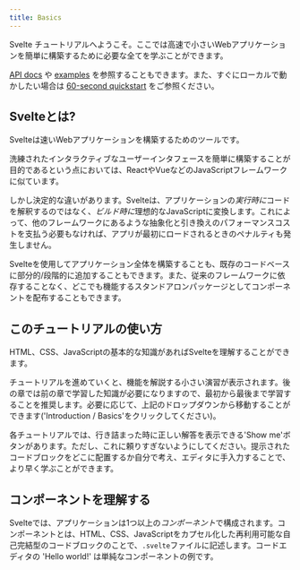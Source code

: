 ```yaml
---
title: Basics
---
```


Svelte チュートリアルへようこそ。ここでは高速で小さいWebアプリケーションを簡単に構築するために必要な全てを学ぶことができます。

[API docs](docs) や [examples](examples) を参照することもできます。また、すぐにローカルで動かしたい場合は [60-second quickstart](blog/the-easiest-way-to-get-started) をご参照ください。


## Svelteとは?

Svelteは速いWebアプリケーションを構築するためのツールです。

洗練されたインタラクティブなユーザーインタフェースを簡単に構築することが目的であるという点においては、ReactやVueなどのJavaScriptフレームワークに似ています。

しかし決定的な違いがあります。Svelteは、アプリケーションの*実行時に*コードを解釈するのではなく、*ビルド時に*理想的なJavaScriptに変換します。これによって、他のフレームワークにあるような抽象化と引き換えのパフォーマンスコストを支払う必要もなければ、アプリが最初にロードされるときのペナルティも発生しません。

Svelteを使用してアプリケーション全体を構築することも、既存のコードベースに部分的/段階的に追加することもできます。また、従来のフレームワークに依存することなく、どこでも機能するスタンドアロンパッケージとしてコンポーネントを配布することもできます。


## このチュートリアルの使い方

HTML、CSS、JavaScriptの基本的な知識があればSvelteを理解することができます。

チュートリアルを進めていくと、機能を解説する小さい演習が表示されます。後の章では前の章で学習した知識が必要になりますので、最初から最後まで学習することを推奨します。必要に応じて、上記のドロップダウンから移動することができます('Introduction / Basics'をクリックしてください)。

各チュートリアルでは、行き詰まった時に正しい解答を表示できる'Show me'ボタンがあります。ただし、これに頼りすぎないようにしてください。提示されたコードブロックをどこに配置するか自分で考え、エディタに手入力することで、より早く学ぶことができます。


## コンポーネントを理解する

Svelteでは、アプリケーションは1つ以上の*コンポーネント*で構成されます。コンポーネントとは、HTML、CSS、JavaScriptをカプセル化した再利用可能な自己完結型のコードブロックのことで、`.svelte`ファイルに記述します。コードエディタの 'Hello world!' は単純なコンポーネントの例です。
